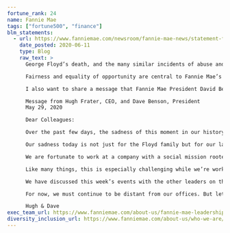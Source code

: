 ```yaml
---
fortune_rank: 24
name: Fannie Mae
tags: ["fortune500", "finance"]
blm_statements:
  - url: https://www.fanniemae.com/newsroom/fannie-mae-news/statement-fannie-mae-ceo-hugh-r-frater
    date_posted: 2020-06-11
    type: Blog
    raw_text: >
      George Floyd’s death, and the many similar incidents of abuse and brutality affecting Black people and other people of color, underscore the need for self-reflection by both individuals and institutions in our country. Fannie Mae understands the story of housing in America includes a history of systemic racism. Our role in housing finance brings important responsibilities. We are committed to doing all that we can to support a housing finance system that is free of racism, while also recognizing that Black people and other people of color all too frequently continue to suffer from racist housing policies and practices. We look forward to partnering with those across the housing sector who have the commitment, resources, and energy to make lasting change.

      Fairness and equality of opportunity are central to Fannie Mae’s affordable housing mission, and respect, diversity, and inclusion are cornerstones of our culture. On behalf of Fannie Mae, I pledge that we will continue to ask how our actions as a company do or do not live up to these values. We affirm our commitment to racial justice and inclusion. We are also humble enough to know that we can do more. And we will.

      I also want to share a message that Fannie Mae President David Benson and I sent to employees on May 29, 2020.

      Message from Hugh Frater, CEO, and Dave Benson, President
      May 29, 2020

      Dear Colleagues:

      Over the past few days, the sadness of this moment in our history has become even sadder. Against the backdrop of a global pandemic bringing death to hundreds of thousands, the world is now witness to the terrible images surrounding the death of George Floyd, and related protests in Minneapolis and other cities across the country.

      Our sadness today is not just for the Floyd family but for our larger human family. So many of the pictures we’ve seen this week – and in other recent weeks – are hard to watch. They are shocking. In many cases, they starkly underscore the cruelty of individual acts of hatred and the consequences of indifference to racism in too many parts of our society. More broadly, this week reminds us again of the distance between the American ideals we aspire to, and the daily realities of life for too many Americans, especially people of color.

      We are fortunate to work at a company with a social mission rooted in fair and equal opportunity, respect, diversity, and inclusion. But we need to be honest about the disparities we know exist in our society, and diligent in continually finding ways to ensure that the values we espouse come to life in our workplace.

      Like many things, this is especially challenging while we’re working remotely, but there are tools that can help. These include many training opportunities (including about issues in Our Code), our Courageous Conversations series that provide a safe space for discussion, counseling resources available through our Employee Assistance Program, and the many activities and programs of our Employee Resources Groups (ERGs), including the African Ancestry Business Leaders for Excellence (ABLE) ERG.

      We have discussed this week’s events with the other leaders on the Management Committee. We are united in our commitment to the hard work of not just opposing overt acts of racism, but of using this time to proactively advance diversity and inclusion within Fannie Mae. We also recognize that while the events in Minneapolis shock the consciences of all, they touch our African American employees in particular and painful ways.

      For now, we must continue to be distant from our offices. But let’s use this period to grow closer as a community and to live our values to their fullest. These times are hard. But let them steel us to meet the great challenges of this moment.

      Hugh & Dave
exec_team_url: https://www.fanniemae.com/about-us/fannie-mae-leadership-team
diversity_inclusion_url: https://www.fanniemae.com/about-us/who-we-are/diversity-and-inclusion
---
```

